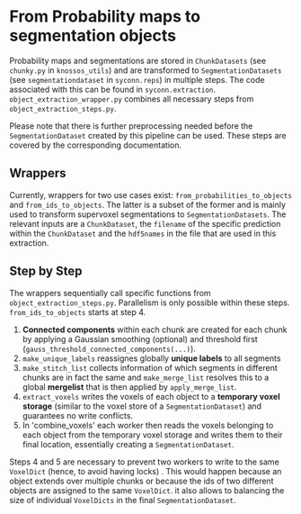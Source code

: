 # From Probability maps to segmentation objects

Probability maps and segmentations are stored in `ChunkDatasets` (see `chunky.py` in `knossos_utils`) 
and are transformed to `SegmentationDatasets` (see `segmentationdataset` in `syconn.reps`) in multiple steps. 
The code associated with this can be found in `syconn.extraction`. `object_extraction_wrapper.py` 
combines all necessary steps from `object_extraction_steps.py`.

Please note that there is further preprocessing needed before the `SegmentationDataset` created by 
this pipeline can be used. These steps are covered by the corresponding documentation.

## Wrappers

Currently, wrappers for two use cases exist: `from_probabilities_to_objects` and `from_ids_to_objects`. 
The latter is a subset of the former and is mainly used to transform supervoxel segmentations 
to `SegmentationDatasets`. The relevant inputs are a `ChunkDataset`, the `filename` of the 
specific prediction within the `ChunkDataset` and the `hdf5names` in the file that are used in this extraction.

## Step by Step

The wrappers sequentially call specific functions from `object_extraction_steps.py`. Parallelism is only 
possible within these steps. `from_ids_to_objects` starts at step 4.

1. **Connected components** within each chunk are created for each chunk by applying a Gaussian smoothing  (optional) and threshold first (`gauss_threshold_connected_components(...)`).
2. `make_unique_labels` reassignes globally **unique labels** to all segments
3. `make_stitch_list` collects information of which segments in different chunks are in fact the same and `make_merge_list` resolves this to a global **mergelist** that is then applied by `apply_merge_list`.
4. `extract_voxels` writes the voxels of each object to a **temporary voxel storage** (similar to the voxel store of a `SegmentationDataset`) and guarantees no write conflicts.
5. In 'combine_voxels' each worker then reads the voxels belonging to each object from the temporary voxel storage and writes them to their final location, essentially creating a `SegmentationDataset`.

Steps 4 and 5 are necessary to prevent two workers to write to the same `VoxelDict` (hence, to avoid having locks) . This would happen because an object extends 
over multiple chunks or because the ids of two different objects are assigned to the same `VoxelDict`. it also allows to balancing the 
size of individual `VoxelDicts` in the final `SegmentationDataset`.

